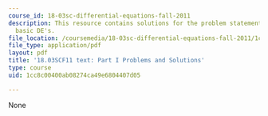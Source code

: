 ```yaml
---
course_id: 18-03sc-differential-equations-fall-2011
description: This resource contains solutions for the problem statements related to
  basic DE's.
file_location: /coursemedia/18-03sc-differential-equations-fall-2011/1cc8c00400ab08274ca49e6804407d05_MIT18_03SCF11_ps1_s1s.pdf
file_type: application/pdf
layout: pdf
title: '18.03SCF11 text: Part I Problems and Solutions'
type: course
uid: 1cc8c00400ab08274ca49e6804407d05

---
```

None